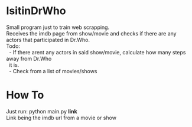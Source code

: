 # IsitinDrWho
Small program just to train web scrapping. <br/>
Receives the imdb page from show/movie and checks if there are any actors that participated in Dr.Who.<br/>
Todo:<br/>
&nbsp;    -   If there arent any actors in said show/movie, calculate how many steps away from Dr.Who <br/>
&nbsp;        it is.<br/>
&nbsp;    -   Check from a list of movies/shows<br/>
# How To
Just run: python main.py <b>link</b> <br/>
Link being the imdb url from a movie or show<br/>
